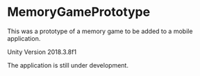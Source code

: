 # MemoryGamePrototype
This was a prototype of a memory game to be added to a mobile application.

Unity Version 2018.3.8f1

The application is still under development. 
